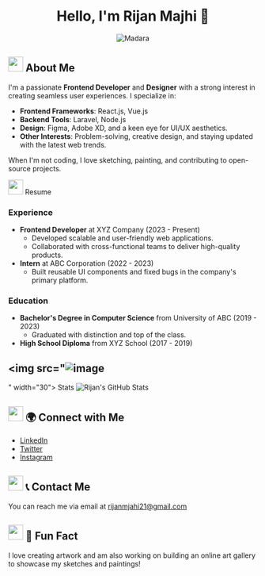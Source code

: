 <div align="center">
  
# Hello, I'm Rijan Majhi 👋

<img src="https://media1.giphy.com/media/v1.Y2lkPTc5MGI3NjExMzNhbWZwMXdnaXpyN2Jsam1ocmQwY3YzeTVsMGJ1eWQ5aGs3YmJlbSZlcD12MV9pbnRlcm5hbF9naWZfYnlfaWQmY3Q9Zw/BaLggE7K8JBXa/giphy.gif" alt="Madara">

</div>

  
<div align="left">
  
## <img src="https://media.giphy.com/media/hvRJCLFzcasrR4ia7z/giphy.gif" width="30"> About Me
I'm a passionate **Frontend Developer** and **Designer** with a strong interest in creating seamless user experiences. I specialize in:

- **Frontend Frameworks**: React.js, Vue.js
- **Backend Tools**: Laravel, Node.js
- **Design**: Figma, Adobe XD, and a keen eye for UI/UX aesthetics.
- **Other Interests**: Problem-solving, creative design, and staying updated with the latest web trends.

When I'm not coding, I love sketching, painting, and contributing to open-source projects.
<summary><img src="https://media.giphy.com/media/xUA7b8vlrMZU0O4Ezm/giphy.gif" width="30">  Resume</summary>
  
### Experience
  - **Frontend Developer** at XYZ Company (2023 - Present)
    - Developed scalable and user-friendly web applications.
    - Collaborated with cross-functional teams to deliver high-quality products.
  - **Intern** at ABC Corporation (2022 - 2023)
    - Built reusable UI components and fixed bugs in the company's primary platform.

### Education
  - **Bachelor's Degree in Computer Science** from University of ABC (2019 - 2023)
    - Graduated with distinction and top of the class.
  - **High School Diploma** from XYZ School (2017 - 2019)

</details>

## <img src="![image](https://github.com/user-attachments/assets/521f0cc6-e108-4ea5-b437-f6ed7526a530)
" width="30"> Stats
![Rijan's GitHub Stats](https://github-readme-stats.vercel.app/api?username=rijanmajhi21&show_icons=true&theme=radical)

## <img src="https://media.giphy.com/media/TilmLMmWrRYYHjLfub/giphy.gif" width="30"> 🌍 Connect with Me
- [LinkedIn](https://www.linkedin.com/in/rijanmajhi/)
- [Twitter](https://twitter.com/rijanmajhi)
- [Instagram](https://www.instagram.com/rijanmajhi)

## <img src="https://media.giphy.com/media/xT9IgzoKnwFNmISR8I/giphy.gif" width="30"> 📞 Contact Me
You can reach me via email at [rijanmjahi21@gmail.com](mailto:rijanmjahi21@gmail.com)

## <img src="https://media.giphy.com/media/JWuBH9rCO2uZJvB0lN/giphy.gif" width="30"> 📝 Fun Fact
I love creating artwork and am also working on building an online art gallery to showcase my sketches and paintings!

</div>
